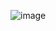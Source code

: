![image](https://github.com/Llam-a/Practice_Cpp/assets/115911041/b229479d-184e-4bc2-b55a-73aa50c4a9a5)



